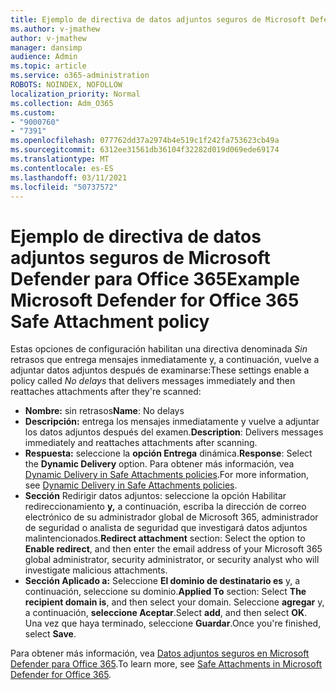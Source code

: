 ```yaml
---
title: Ejemplo de directiva de datos adjuntos seguros de Microsoft Defender para Office 365
ms.author: v-jmathew
author: v-jmathew
manager: dansimp
audience: Admin
ms.topic: article
ms.service: o365-administration
ROBOTS: NOINDEX, NOFOLLOW
localization_priority: Normal
ms.collection: Adm_O365
ms.custom:
- "9000760"
- "7391"
ms.openlocfilehash: 077762dd37a2974b4e519c1f242fa753623cb49a
ms.sourcegitcommit: 6312ee31561db36104f32282d019d069ede69174
ms.translationtype: MT
ms.contentlocale: es-ES
ms.lasthandoff: 03/11/2021
ms.locfileid: "50737572"
---
```

# <a name="example-microsoft-defender-for-office-365-safe-attachment-policy"></a><span data-ttu-id="6ef62-102">Ejemplo de directiva de datos adjuntos seguros de Microsoft Defender para Office 365</span><span class="sxs-lookup"><span data-stu-id="6ef62-102">Example Microsoft Defender for Office 365 Safe Attachment policy</span></span>

<span data-ttu-id="6ef62-103">Estas opciones de configuración habilitan una directiva denominada *Sin* retrasos que entrega mensajes inmediatamente y, a continuación, vuelve a adjuntar datos adjuntos después de examinarse:</span><span class="sxs-lookup"><span data-stu-id="6ef62-103">These settings enable a policy called *No delays* that delivers messages immediately and then reattaches attachments after they're scanned:</span></span>

- <span data-ttu-id="6ef62-104">**Nombre:** sin retrasos</span><span class="sxs-lookup"><span data-stu-id="6ef62-104">**Name**: No delays</span></span>
- <span data-ttu-id="6ef62-105">**Descripción:** entrega los mensajes inmediatamente y vuelve a adjuntar los datos adjuntos después del examen.</span><span class="sxs-lookup"><span data-stu-id="6ef62-105">**Description**: Delivers messages immediately and reattaches attachments after scanning.</span></span>
- <span data-ttu-id="6ef62-106">**Respuesta:** seleccione la **opción Entrega** dinámica.</span><span class="sxs-lookup"><span data-stu-id="6ef62-106">**Response**: Select the **Dynamic Delivery** option.</span></span> <span data-ttu-id="6ef62-107">Para obtener más información, vea [Dynamic Delivery in Safe Attachments policies](https://go.microsoft.com/fwlink/?linkid=2092328).</span><span class="sxs-lookup"><span data-stu-id="6ef62-107">For more information, see [Dynamic Delivery in Safe Attachments policies](https://go.microsoft.com/fwlink/?linkid=2092328).</span></span>
- <span data-ttu-id="6ef62-108">**Sección** Redirigir datos adjuntos: seleccione la opción Habilitar redireccionamiento **y,** a continuación, escriba la dirección de correo electrónico de su administrador global de Microsoft 365, administrador de seguridad o analista de seguridad que investigará datos adjuntos malintencionados.</span><span class="sxs-lookup"><span data-stu-id="6ef62-108">**Redirect attachment** section: Select the option to **Enable redirect**, and then enter the email address of your Microsoft 365 global administrator, security administrator, or security analyst who will investigate malicious attachments.</span></span>
- <span data-ttu-id="6ef62-109">**Sección Aplicado a:** Seleccione **El dominio de destinatario es** y, a continuación, seleccione su dominio.</span><span class="sxs-lookup"><span data-stu-id="6ef62-109">**Applied To** section: Select **The recipient domain is**, and then select your domain.</span></span> <span data-ttu-id="6ef62-110">Seleccione **agregar** y, a continuación, **seleccione Aceptar**.</span><span class="sxs-lookup"><span data-stu-id="6ef62-110">Select **add**, and then select **OK**.</span></span> <span data-ttu-id="6ef62-111">Una vez que haya terminado, seleccione **Guardar**.</span><span class="sxs-lookup"><span data-stu-id="6ef62-111">Once you're finished, select **Save**.</span></span>

<span data-ttu-id="6ef62-112">Para obtener más información, vea [Datos adjuntos seguros en Microsoft Defender para Office 365](https://go.microsoft.com/fwlink/?linkid=2092213).</span><span class="sxs-lookup"><span data-stu-id="6ef62-112">To learn more, see [Safe Attachments in Microsoft Defender for Office 365](https://go.microsoft.com/fwlink/?linkid=2092213).</span></span>
